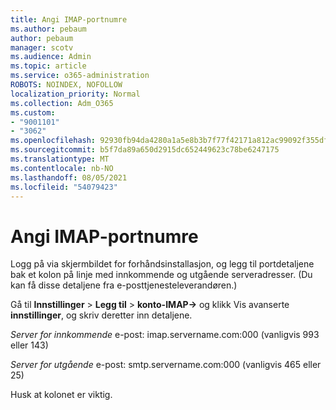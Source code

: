 ```yaml
---
title: Angi IMAP-portnumre
ms.author: pebaum
author: pebaum
manager: scotv
ms.audience: Admin
ms.topic: article
ms.service: o365-administration
ROBOTS: NOINDEX, NOFOLLOW
localization_priority: Normal
ms.collection: Adm_O365
ms.custom:
- "9001101"
- "3062"
ms.openlocfilehash: 92930fb94da4280a1a5e8b3b7f77f42171a812ac99092f355df0f5481e3f3909
ms.sourcegitcommit: b5f7da89a650d2915dc652449623c78be6247175
ms.translationtype: MT
ms.contentlocale: nb-NO
ms.lasthandoff: 08/05/2021
ms.locfileid: "54079423"
---
```

# <a name="enter-imap-port-numbers"></a>Angi IMAP-portnumre

Logg på via skjermbildet for forhåndsinstallasjon, og legg til portdetaljene bak et kolon på linje med innkommende og utgående serveradresser. (Du kan få disse detaljene fra e-posttjenesteleverandøren.) 

Gå til **Innstillinger**  >  **Legg til**  >  **konto-IMAP->** og klikk Vis avanserte **innstillinger**, og skriv deretter inn detaljene. 

*Server for innkommende* e-post: imap.servername.com:000 (vanligvis 993 eller 143) 

*Server for utgående* e-post: smtp.servername.com:000 (vanligvis 465 eller 25) 

Husk at kolonet er viktig. 
